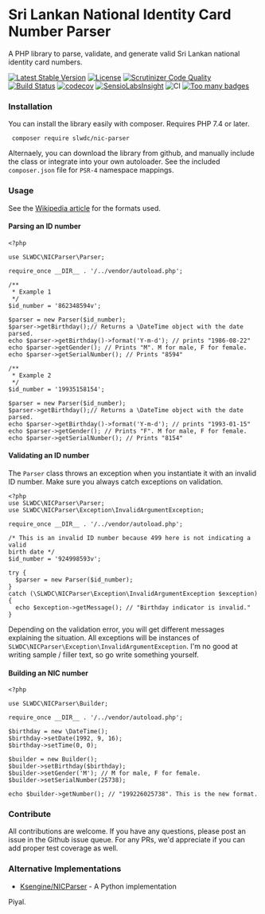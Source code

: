 # Sri Lankan National Identity Card Number Parser
A PHP library to parse, validate, and generate valid Sri Lankan national identity card numbers.

[![Latest Stable Version](https://poser.pugx.org/slwdc/nic-parser/v/stable)](https://packagist.org/packages/slwdc/nic-parser) [![License](https://poser.pugx.org/slwdc/nic-parser/license)](https://packagist.org/packages/slwdc/nic-parser) [![Scrutinizer Code Quality](https://scrutinizer-ci.com/g/slwdc/NICParser/badges/quality-score.png?b=master)](https://scrutinizer-ci.com/g/slwdc/NICParser/?branch=master) [![Build Status](https://scrutinizer-ci.com/g/slwdc/NICParser/badges/build.png?b=master)](https://scrutinizer-ci.com/g/slwdc/NICParser/build-status/master)  [![codecov](https://codecov.io/gh/slwdc/NICParser/branch/master/graph/badge.svg)](https://codecov.io/gh/slwdc/NICParser) [![SensioLabsInsight](https://insight.sensiolabs.com/projects/2e61c5e1-095b-43c5-9fa2-c77527480774/mini.png)](https://insight.sensiolabs.com/projects/2e61c5e1-095b-43c5-9fa2-c77527480774) ![CI](https://github.com/slwdc/NICParser/workflows/CI/badge.svg) [![Too many badges](https://img.shields.io/badge/style-too_many-brightgreen.svg?style=toomany&label=badges)](https://github.com/slwdc/NICParser)
### Installation

You can install the library easily with composer. Requires PHP 7.4 or later.

``` composer require slwdc/nic-parser```

Alternaely, you can download the library from github, and manually include the class or integrate into your own autoloader. See the included `composer.json` file for `PSR-4` namespace mappings.

### Usage

See the [Wikipedia article](https://en.wikipedia.org/wiki/National_identity_card_%28Sri_Lanka%29) for the formats used.

#### Parsing an ID number

    <?php
    
    use SLWDC\NICParser\Parser;
    
    require_once __DIR__ . '/../vendor/autoload.php';
    
    /**
     * Example 1
     */
    $id_number = '862348594v';
    
    $parser = new Parser($id_number);
    $parser->getBirthday();// Returns a \DateTime object with the date parsed.
    echo $parser->getBirthday()->format('Y-m-d'); // prints "1986-08-22"
    echo $parser->getGender(); // Prints "M". M for male, F for female.
    echo $parser->getSerialNumber(); // Prints "8594"
    
    /**
     * Example 2
     */
    $id_number = '19935158154';
    
    $parser = new Parser($id_number);
    $parser->getBirthday();// Returns a \DateTime object with the date parsed.
    echo $parser->getBirthday()->format('Y-m-d'); // prints "1993-01-15"
    echo $parser->getGender(); // Prints "F". M for male, F for female.
    echo $parser->getSerialNumber(); // Prints "8154"

#### Validating an ID number
The `Parser` class throws an exception when you instantiate it with an invalid ID number. Make sure you always catch exceptions on validation.

    <?php
    use SLWDC\NICParser\Parser;
    use SLWDC\NICParser\Exception\InvalidArgumentException;
    
    require_once __DIR__ . '/../vendor/autoload.php';
    
    /* This is an invalid ID number because 499 here is not indicating a valid
    birth date */
    $id_number = '924998593v';
    
    try {
      $parser = new Parser($id_number);
    }
    catch (\SLWDC\NICParser\Exception\InvalidArgumentException $exception) {
      echo $exception->getMessage(); // "Birthday indicator is invalid."
    }

Depending on the validation error, you will get different messages explaining the situation. All exceptions will be instances of `SLWDC\NICParser\Exception\InvalidArgumentException`.
I'm no good at writing sample / filler text, so go write something yourself.

#### Building an NIC number

    <?php
    
    use SLWDC\NICParser\Builder;
    
    require_once __DIR__ . '/../vendor/autoload.php';
    
    $birthday = new \DateTime();
    $birthday->setDate(1992, 9, 16);
    $birthday->setTime(0, 0);
    
    $builder = new Builder();
    $builder->setBirthday($birthday);
    $builder->setGender('M'); // M for male, F for female.
    $builder->setSerialNumber(25738);
    
    echo $builder->getNumber(); // "199226025738". This is the new format.

### Contribute
All contributions are welcome. If you have any questions, please post an issue in the Github issue queue. For any PRs, we'd appreciate if you can add proper test coverage as well. 

### Alternative Implementations

 - [Ksengine/NICParser](https://github.com/piyalsmg/A-PHP-library-to-parse-validate-and-generate-valid-Sri-Lankan-national-identity-card-numbers.) - A Python implementation

Piyal.
